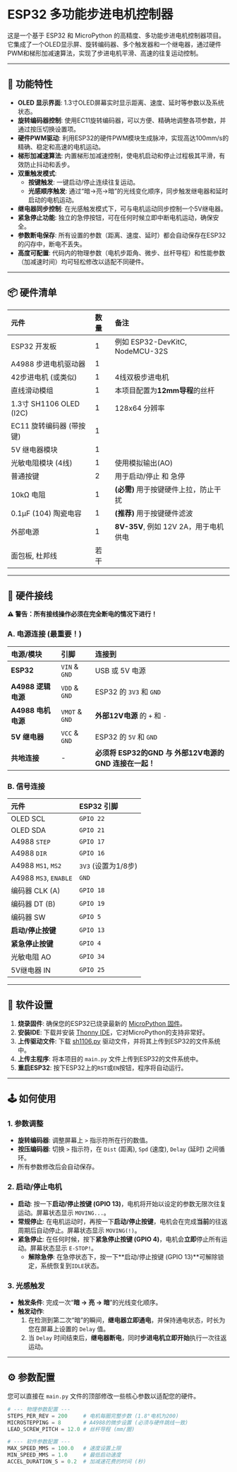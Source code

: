 # ESP32 多功能步进电机控制器

这是一个基于 ESP32 和 MicroPython 的高精度、多功能步进电机控制器项目。它集成了一个OLED显示屏、旋转编码器、多个触发器和一个继电器，通过硬件PWM和梯形加减速算法，实现了步进电机平滑、高速的往复运动控制。

---

## 🚀 功能特性

- **OLED 显示界面**: 1.3寸OLED屏幕实时显示距离、速度、延时等参数以及系统状态。
- **旋转编码器控制**: 使用EC11旋转编码器，可以方便、精确地调整各项参数，并通过按压切换设置项。
- **硬件PWM驱动**: 利用ESP32的硬件PWM模块生成脉冲，实现高达100mm/s的精确、稳定和高速的电机运动。
- **梯形加减速算法**: 内置梯形加减速控制，使电机启动和停止过程极其平滑，有效防止抖动和丢步。
- **双重触发模式**:
    - **按键触发**: 一键启动/停止连续往复运动。
    - **光感顺序触发**: 通过“暗→亮→暗”的光线变化顺序，同步触发继电器和延时启动的电机运动。
- **继电器同步控制**: 在光感触发模式下，可与电机运动同步控制一个5V继电器。
- **紧急停止功能**: 独立的急停按钮，可在任何时候立即中断电机运动，确保安全。
- **参数断电保存**: 所有设置的参数（距离、速度、延时）都会自动保存在ESP32的闪存中，断电不丢失。
- **高度可配置**: 代码内的物理参数（电机步距角、微步、丝杆导程）和性能参数（加减速时间）均可轻松修改以适配不同硬件。

---

## 📦 硬件清单

| 元件 | 数量 | 备注 |
| :--- | :--- | :--- |
| ESP32 开发板 | 1 | 例如 ESP32-DevKitC, NodeMCU-32S |
| A4988 步进电机驱动器 | 1 | |
| 42步进电机 (或类似) | 1 | 4线双极步进电机 |
| 直线滑动模组 | 1 | 本项目配置为**12mm导程**的丝杆 |
| 1.3寸 SH1106 OLED (I2C) | 1 | 128x64 分辨率 |
| EC11 旋转编码器 (带按键) | 1 | |
| 5V 继电器模块 | 1 | |
| 光敏电阻模块 (4线) | 1 | 使用模拟输出(AO) |
| 普通按键 | 2 | 用于启动/停止 和 急停 |
| 10kΩ 电阻 | 1 | **(必需)** 用于按键硬件上拉，防止干扰 |
| 0.1µF (104) 陶瓷电容 | 1 | **(推荐)** 用于按键硬件滤波 |
| 外部电源 | 1 | **8V-35V**, 例如 12V 2A，用于电机供电 |
| 面包板, 杜邦线 | 若干 | |

---

## 🔌 硬件接线

**⚠️ 警告：所有接线操作必须在完全断电的情况下进行！**

### A. 电源连接 (最重要！)

| 电源/模块 | 引脚 | 连接到 |
| :--- | :--- | :--- |
| **ESP32** | `VIN` & `GND` | USB 或 5V 电源 |
| **A4988 逻辑电源**| `VDD` & `GND` | ESP32 的 `3V3` 和 `GND` |
| **A4988 电机电源**| `VMOT` & `GND` | **外部12V电源** 的 `+` 和 `-` |
| **5V 继电器** | `VCC` & `GND` | ESP32 的 `5V` 和 `GND` |
| **共地连接** | - | **必须将 ESP32的GND 与 外部12V电源的GND 连接在一起！** |

### B. 信号连接

| 元件 | ESP32 引脚 |
| :--- | :--- |
| OLED SCL | `GPIO 22` |
| OLED SDA | `GPIO 21` |
| A4988 `STEP` | `GPIO 17` |
| A4988 `DIR` | `GPIO 16` |
| A4988 `MS1`, `MS2` | `3V3` (设置为1/8步) |
| A4988 `MS3`, `ENABLE` | `GND` |
| 编码器 CLK (A) | `GPIO 18` |
| 编码器 DT (B) | `GPIO 19` |
| 编码器 SW | `GPIO 5` |
| **启动/停止按键** | `GPIO 13` | (另一端接GND, **强烈建议并联10kΩ电阻到3.3V**) |
| **紧急停止按键** | `GPIO 4` | (另一端接GND) |
| 光敏电阻 AO | `GPIO 34` |
| 5V继电器 IN | `GPIO 25` |

---

## 🔧 软件设置

1.  **烧录固件**: 确保您的ESP32已烧录最新的 [MicroPython 固件](https://micropython.org/download/esp32/)。
2.  **安装IDE**: 下载并安装 [Thonny IDE](https://thonny.org/)，它对MicroPython的支持非常好。
3.  **上传驱动文件**: 下载 [sh1106.py](https://github.com/micropython/micropython-oled/blob/master/sh1106.py) 驱动文件，并将其上传到ESP32的文件系统中。
4.  **上传主程序**: 将本项目的 `main.py` 文件上传到ESP32的文件系统中。
5.  **重启ESP32**: 按下ESP32上的`RST`或`EN`按钮，程序将自动运行。

---

## 🕹️ 如何使用

### 1. 参数调整
- **旋转编码器**: 调整屏幕上 `>` 指示符所在行的数值。
- **按压编码器**: 切换 `>` 指示符，在 `Dist` (距离), `Spd` (速度), `Delay` (延时) 之间循环。
- 所有参数修改后会自动保存。

### 2. 启动/停止电机
- **启动**: 按一下**启动/停止按键 (GPIO 13)**，电机将开始以设定的参数无限次往复运动。屏幕状态显示 `MOVING...`。
- **常规停止**: 在电机运动时，再按一下**启动/停止按键**，电机会在完成**当前**的往返周期后自动停止。屏幕状态显示 `MOVING(!)`。
- **紧急停止**: 在任何时候，按下**紧急停止按键 (GPIO 4)**，电机会**立即**停止所有运动。屏幕状态显示 `E-STOP!`。
    - **解除急停**: 在急停状态下，按一下**启动/停止按键 (GPIO 13)**可解除锁定，系统恢复到`IDLE`状态。

### 3. 光感触发
- **触发条件**: 完成一次“**暗 → 亮 → 暗**”的光线变化顺序。
- **触发动作**:
    1.  在检测到第二次“暗”的瞬间，**继电器立即通电**，并保持通电状态，时长为您在屏幕上设置的 `Delay` 值。
    2.  当 `Delay` 时间结束后，**继电器断电**，同时**步进电机立即开始**执行一次往返运动。

---

## ⚙️ 参数配置

您可以直接在 `main.py` 文件的顶部修改一些核心参数以适配您的硬件。

```python
# --- 物理参数配置 ---
STEPS_PER_REV = 200     # 电机每圈完整步数 (1.8°电机为200)
MICROSTEPPING = 8       # A4988的微步设置 (必须与硬件跳线一致)
LEAD_SCREW_PITCH = 12.0 # 丝杆导程 (mm/圈)

# --- 软件参数配置 ---
MAX_SPEED_MMS = 100.0   # 速度设置上限
MIN_SPEED_MMS = 1.0     # 最低启动速度
ACCEL_DURATION_S = 0.2  # 加减速花费的时间 (秒)
```